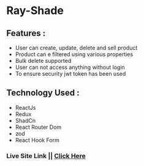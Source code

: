 # Ray-Shade

## Features :

- User can create, update, delete and sell product
- Product can e filtered using various properties
- Bulk delete supported
- User can not access anything without login
- To ensure security jwt token has been used

## Technology Used :

- ReactJs
- Redux
- ShadCn
- React Router Dom
- zod
- React Hook Form

### Live Site Link || <a href="https://ray-shade-client.vercel.app/">Click Here </a>
